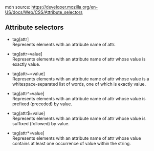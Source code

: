 mdn source: <https://developer.mozilla.org/en-US/docs/Web/CSS/Attribute_selectors>

## Attribute selectors

- tag[attr]  
  Represents elements with an attribute name of attr.

- tag[attr=value]  
  Represents elements with an attribute name of attr whose value is exactly value.

- tag[attr~=value]  
  Represents elements with an attribute name of attr whose value is a whitespace-separated list of words, one of which is exactly value.

- tag[attr^=value]  
  Represents elements with an attribute name of attr whose value is prefixed (preceded) by value.

- tag[attr$=value]  
  Represents elements with an attribute name of attr whose value is suffixed (followed) by value.

- tag[attr*=value]  
  Represents elements with an attribute name of attr whose value contains at least one occurrence of value within the string.
